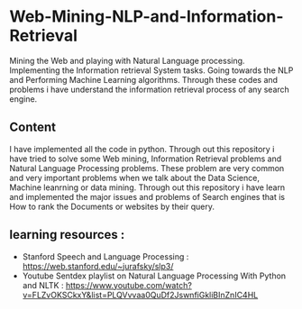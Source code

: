 # Web-Mining-NLP-and-Information-Retrieval
Mining the Web and playing with Natural Language processing. Implementing the Information retrieval System tasks. Going towards the NLP and Performing Machine Learning algorithms. Through these codes and problems i have understand the information retrieval process of any search engine.

## Content
I have implemented all the code in python. Through out this repository i have tried to solve some Web mining, Information Retrieval problems and Natural Language Processing problems. These problem are very common and very important problems when we talk about the Data Science, Machine leanrning or data mining. Through out this repository i have learn and implemented the major issues and problems of Search engines that is How to rank the Documents or websites by their query.


## learning resources : 
* Stanford Speech and Language Processing : https://web.stanford.edu/~jurafsky/slp3/
* Youtube Sentdex playlist on Natural Language Processing With Python and NLTK : https://www.youtube.com/watch?v=FLZvOKSCkxY&list=PLQVvvaa0QuDf2JswnfiGkliBInZnIC4HL


